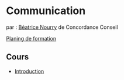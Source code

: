 # Communication

par : [Béatrice Nourry](bnourry@concordanceconseil.fr) de Concordance Conseil

[Planing de formation](docs/201410-planning-cours-com-projetENI-MS2I-SI-4Axls.pdf)

## Cours

 - [Introduction](docs/introduction.md)
